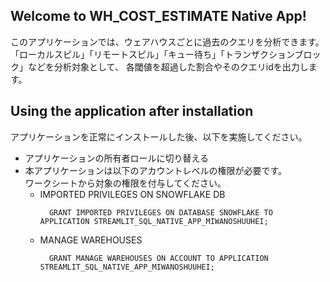 ## Welcome to WH_COST_ESTIMATE Native App!

このアプリケーションでは、ウェアハウスごとに過去のクエリを分析できます。
「ローカルスピル」「リモートスピル」「キュー待ち」「トランザクションブロック」などを分析対象として、
各閾値を超過した割合やそのクエリidを出力します。

## Using the application after installation
アプリケーションを正常にインストールした後、以下を実施してください。
- アプリケーションの所有者ロールに切り替える
- 本アプリケーションは以下のアカウントレベルの権限が必要です。  
  ワークシートから対象の権限を付与してください。
  - IMPORTED PRIVILEGES ON SNOWFLAKE DB
    ```
      GRANT IMPORTED PRIVILEGES ON DATABASE SNOWFLAKE TO APPLICATION STREAMLIT_SQL_NATIVE_APP_MIWANOSHUUHEI;
    ```
  - MANAGE WAREHOUSES
    ```
      GRANT MANAGE WAREHOUSES ON ACCOUNT TO APPLICATION STREAMLIT_SQL_NATIVE_APP_MIWANOSHUUHEI;
    ```